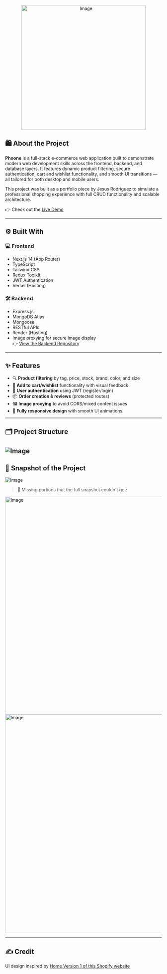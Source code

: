 <div align="center">
  <img width="400" alt="Image" src="https://github.com/user-attachments/assets/d677eb0b-cea6-45e2-bc42-f23a7ab13b7b" />
</div>

## 🛍️ About the Project

**Phoone** is a full-stack e-commerce web application built to demonstrate modern web development skills across the frontend, backend, and database layers. It features dynamic product filtering, secure authentication, cart and wishlist functionality, and smooth UI transitions — all tailored for both desktop and mobile users.

This project was built as a portfolio piece by Jesus Rodriguez to simulate a professional shopping experience with full CRUD functionality and scalable architecture.

👉 Check out the [Live Demo](https://tech-ecommerce-project-bczrazioc-j-rodriguez10s-projects.vercel.app/)

---

## ⚙️ Built With

### 💻 Frontend
- Next.js 14 (App Router)
- TypeScript
- Tailwind CSS
- Redux Toolkit
- JWT Authentication
- Vercel (Hosting)

### 🛠 Backend
- Express.js
- MongoDB Atlas
- Mongoose
- RESTful APIs
- Render (Hosting)
- Image proxying for secure image display  
👉 [View the Backend Repository](https://github.com/J-Rodriguez10/tech-ecommerce-project-backend)

---

## ✨ Features

- 🔍 **Product filtering** by tag, price, stock, brand, color, and size
- 🛒 **Add to cart/wishlist** functionality with visual feedback
- 🧾 **User authentication** using JWT (register/login)
- 📦 **Order creation & reviews** (protected routes)
- 🖼️ **Image proxying** to avoid CORS/mixed content issues
- 📱 **Fully responsive design** with smooth UI animations

---

## 🗂️ Project Structure

![Image](https://github.com/user-attachments/assets/093e5a19-c008-410f-83dd-c3f0f2ea39e3)
---

## 📸 Snapshot of the Project

![Image](https://github.com/user-attachments/assets/bd6026dd-296d-4732-9d9c-223bddb73ac0)

> 🧩 Missing portions that the full snapshot couldn't get:
<img width="698" alt="Image" src="https://github.com/user-attachments/assets/541319c4-c624-4001-b420-1f9e05a8f240" />
<img width="702" alt="Image" src="https://github.com/user-attachments/assets/608aa06a-f185-4da2-add4-cf9b1194c862" />

---

## ✍️ Credit

UI design inspired by [Home Version 1 of this Shopify website](https://quickstep007.myshopify.com/)
